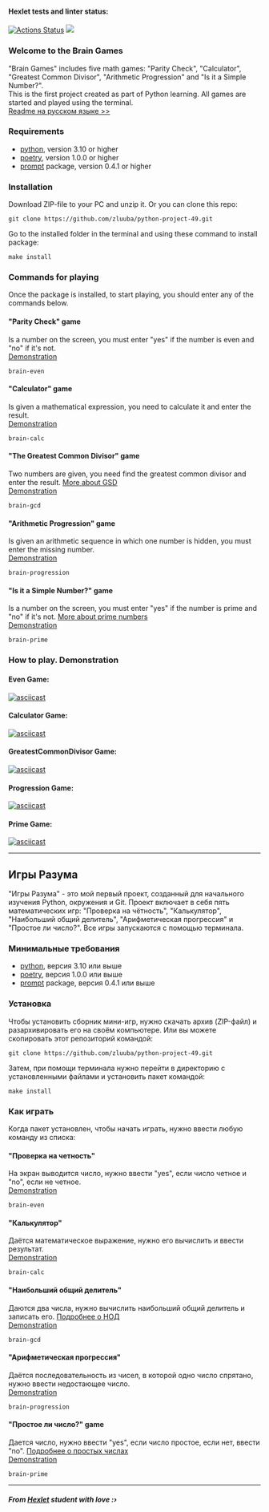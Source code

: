 #### Hexlet tests and linter status:
[![Actions Status](https://github.com/zluuba/python-project-49/workflows/hexlet-check/badge.svg)](https://github.com/zluuba/python-project-49/actions) <a href="https://codeclimate.com/github/zluuba/python-project-49/maintainability"><img src="https://api.codeclimate.com/v1/badges/8f30055514168a104cb1/maintainability" /></a>


### Welcome to the Brain Games
"Brain Games" includes five math games: "Parity Check", "Calculator", "Greatest Common Divisor", "Arithmetic Progression" and "Is it a Simple Number?". <br />
This is the first project created as part of Python learning.
All games are started and played using the terminal. <br />
[Readme на русском языке >>](https://github.com/zluuba/python-project-49#%D0%B8%D0%B3%D1%80%D1%8B-%D1%80%D0%B0%D0%B7%D1%83%D0%BC%D0%B0)

### Requirements
- [python](https://www.python.org/), version 3.10 or higher
- [poetry](https://python-poetry.org/), version 1.0.0 or higher
- [prompt](https://prompt.readthedocs.io/en/latest/) package, version 0.4.1 or higher

### Installation
Download ZIP-file to your PC and unzip it.
Or you can clone this repo:
```ch
git clone https://github.com/zluuba/python-project-49.git
```
Go to the installed folder in the terminal and using these command to install package:
```ch
make install
```

### Commands for playing
Once the package is installed, to start playing, you should enter any of the commands below.

#### **"Parity Check"** game
Is a number on the screen, you must enter "yes" if the number is even and "no" if it's not. <br />
[Demonstration](https://github.com/zluuba/python-project-49#even-game)
```ch
brain-even
```

#### **"Calculator"** game
Is given a mathematical expression, you need to calculate it and enter the result. <br />
[Demonstration](https://github.com/zluuba/python-project-49#calculator-game)
```ch
brain-calc
```

#### **"The Greatest Common Divisor"** game
Two numbers are given, you need find the greatest common divisor and enter the result. [More about GSD](https://en.wikipedia.org/wiki/Greatest_common_divisor) <br />
[Demonstration](https://github.com/zluuba/python-project-49#greatestcommondivisor-game)
```ch
brain-gcd
```

#### **"Arithmetic Progression"** game
Is given an arithmetic sequence in which one number is hidden, you must enter the missing number. <br />
[Demonstration](https://github.com/zluuba/python-project-49#progression-game)
```ch
brain-progression
```

#### **"Is it a Simple Number?"** game
Is a number on the screen, you must enter "yes" if the number is prime and "no" if it's not. [More about prime numbers](https://en.wikipedia.org/wiki/Prime_number) <br />
[Demonstration](https://github.com/zluuba/python-project-49#prime-game)
```ch
brain-prime
```


### How to play. Demonstration

#### Even Game:
[![asciicast](https://asciinema.org/a/h6cIIpEGMbiNajL8XJ02GrOPX.svg)](https://asciinema.org/a/h6cIIpEGMbiNajL8XJ02GrOPX)

#### Calculator Game:
[![asciicast](https://asciinema.org/a/H00VVTCBDKfmdu3LVuOQPEMza.svg)](https://asciinema.org/a/H00VVTCBDKfmdu3LVuOQPEMza)

#### GreatestCommonDivisor Game:
[![asciicast](https://asciinema.org/a/hgcLbeJ0WcWTQIHewflnZrFGQ.svg)](https://asciinema.org/a/hgcLbeJ0WcWTQIHewflnZrFGQ)

#### Progression Game:
[![asciicast](https://asciinema.org/a/PBE94ttXoDZKKZ4EcT5A3vaC7.svg)](https://asciinema.org/a/PBE94ttXoDZKKZ4EcT5A3vaC7)

#### Prime Game:
[![asciicast](https://asciinema.org/a/rELtozb3KeYL1sz5XDkqLyZhv.svg)](https://asciinema.org/a/rELtozb3KeYL1sz5XDkqLyZhv)

<hr>

## Игры Разума
"Игры Разума" - это мой первый проект, созданный для начального изучения Python, окружения и Git. Проект включает в себя пять математических игр: "Проверка на чётность", "Калькулятор", "Наибольший общий делитель", "Арифметическая прогрессия" и "Простое ли число?".
Все игры запускаются с помощью терминала.

### Минимальные требования
- [python](https://www.python.org/), версия 3.10 или выше
- [poetry](https://python-poetry.org/), версия 1.0.0 или выше
- [prompt](https://prompt.readthedocs.io/en/latest/) package, версия 0.4.1 или выше


### Установка
Чтобы установить сборник мини-игр, нужно скачать архив (ZIP-файл) и разархивировать его на своём компьютере.
Или вы можете скопировать этот репозиторий командой:
```ch
git clone https://github.com/zluuba/python-project-49.git
```
Затем, при помощи терминала нужно перейти в директорию с установленными файлами и установить пакет командой:
```ch
make install
```

### Как играть
Когда пакет установлен, чтобы начать играть, нужно ввести любую команду из списка:

#### **"Проверка на четность"**
На экран выводится число, нужно ввести "yes", если число четное и "no", если не четное. <br />
[Demonstration](https://github.com/zluuba/python-project-49#even-game)
```ch
brain-even
```

#### **"Калькулятор"**
Даётся математическое выражение, нужно его вычислить и ввести результат. <br />
[Demonstration](https://github.com/zluuba/python-project-49#calculator-game)
```ch
brain-calc
```

#### **"Наибольший общий делитель"**
Даются два числа, нужно вычислить наибольший общий делитель и записать его. [Подробнее о НОД](https://ru.wikipedia.org/wiki/%D0%9D%D0%B0%D0%B8%D0%B1%D0%BE%D0%BB%D1%8C%D1%88%D0%B8%D0%B9_%D0%BE%D0%B1%D1%89%D0%B8%D0%B9_%D0%B4%D0%B5%D0%BB%D0%B8%D1%82%D0%B5%D0%BB%D1%8C) <br />
[Demonstration](https://github.com/zluuba/python-project-49#greatestcommondivisor-game)
```ch
brain-gcd
```

#### **"Арифметическая прогрессия"**
Даётся последовательность из чисел, в которой одно число спрятано, нужно ввести недостающее число. <br />
[Demonstration](https://github.com/zluuba/python-project-49#progression-game)
```ch
brain-progression
```

#### **"Простое ли число?"** game
Дается число, нужно ввести "yes", если число простое, если нет, ввести "no". [Подробнее о простых числах](https://ru.wikipedia.org/wiki/%D0%9F%D1%80%D0%BE%D1%81%D1%82%D0%BE%D0%B5_%D1%87%D0%B8%D1%81%D0%BB%D0%BE) <br />
[Demonstration](https://github.com/zluuba/python-project-49#prime-game)
```ch
brain-prime
```

<hr>

##### From [Hexlet](https://hexlet.io/my) student with love :› <br />
